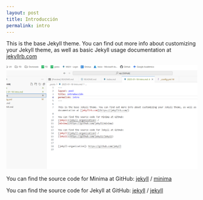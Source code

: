 ```yaml
---
layout: post
title: Introducción
permalink: intro
---
```


This is the base Jekyll theme. You can find out more info about customizing your Jekyll theme, as well as basic Jekyll usage documentation at [jekyllrb.com](https://jekyllrb.com/)

![Imagen del escritorio de Visual Code](../images/image.png)

You can find the source code for Minima at GitHub:
[jekyll][jekyll-organization] /
[minima](https://github.com/jekyll/minima)

You can find the source code for Jekyll at GitHub:
[jekyll][jekyll-organization] /
[jekyll](https://github.com/jekyll/jekyll)


[jekyll-organization]: https://github.com/jekyll
